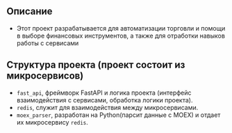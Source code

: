 ## Описание
- Этот проект разрабатывается для автоматизации торговли и помощи в выборе финансовых инструментов, а также для
    отработки навыков работы с сервисами

## Структура проекта (проект состоит из микросервисов)
- `fast_api`, фреймворк FastAPI и логика проекта (интерфейс взаимодействия с сервисами, обработка логики проекта).
- `redis`, служит для взаимодействия между микросервисами.
- `moex_parser`, разработан на Python(парсит данные с MOEX) и отдает их микросервису `redis`.